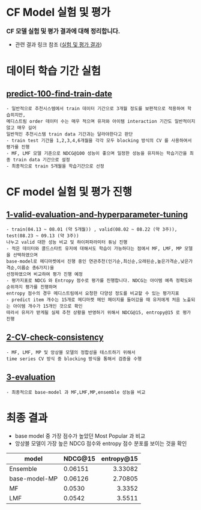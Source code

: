 # CF Model 실험 및 평가
<font size=3>**CF 모델 실험 및 평가 결과에 대해 정리합니다.**</font>   
- 관련 결과 링크 참조 ([실험 및 평가 결과](https://docs.google.com/spreadsheets/d/1Y_YDjP-QcCq7Qfgk2Cr0epKyX_6Fk4Eel1oklIJLLfE/edit#gid=822503154))

# 데이터 학습 기간 실험
## **[predict-100-find-train-date](./predict-100-find-train-date)**
```
- 일반적으로 추천시스템에서 train 데이터 기간으로 3개월 정도를 보편적으로 적용하여 학습히지만,   
메디스트림 order 데이터 수는 매우 적으며 유저와 아이템 interaction 기간도 일반적이지 않고 매우 길어    
일반적인 추천시스템 train data 기간과는 달라야한다고 판단
- train test 기간을 1,2,3,4,6개월을 각각 모두 blocking 방식의 CV 를 사용하여서 평가를 진행
- MF, LMF 모델 기준으로 NDCG@100 성능이 좋으며 일정한 성능을 유지하는 학습기간을 최종 train data 기간으로 설정
- 최종적으로 train 5개월을 학습기간으로 선정
```
# CF model 실험 및 평가 진행
## **[1-valid-evaluation-and-hyperparameter-tuning](./1-valid-evaluation-and-hyperparameter-tuning.ipynb)**
```
- train(04.13 ~ 08.01 (약 5개월)) , valid(08.02 ~ 08.22 (약 3주)), test(08.23 ~ 09.13 (약 3주))    
나누고 valid 대한 성능 비교 및 하이퍼파라미터 튜닝 진행
- 적은 데이터와 콜드스타트 유저에 대해서도 학습이 가능하다는 점에서 MF, LMF, MP 모델을 선택하였으며   
base-model로 메디마켓에서 진행 중인 연관추천(인기순,최신순,오래된순,높은가격순,낮은가격순,이름순 총6가지)을    
선정하였으며 비교하여 평가 진행 예정
- 평가지표로 NDCG 와 Entropy 점수로 평가를 진행합니다. NDCG는 아이템 예측 정확도와 순위까지 평가를 진행하며    
entropy 점수의 경우 메디스트림에서 요청한 다양성 정도를 비교할 수 있는 평가지표
- predict item 개수는 15개로 메디마켓 메인 페이지를 들어갔을 때 유저에게 처음 노출되는 아이템 개수가 15개인 것으로 확인   
따라서 유저가 받게될 실제 추천 상황을 반영하기 위해서 NDCG@15, entropy@15 로 평가 진행
```

## **[2-CV-check-consistency](./2-CV-check-consistency.ipynb)**
```
- MF, LMF, MP 및 앙상블 모델의 정합성을 테스트하기 위해서    
time series CV 방식 중 blocking 방식을 통해서 검증을 수행
```

## **[3-evaluation](./3-evaluation.ipynb)**
```
- 최종적으로 base-model 과 MF,LMF,MP,ensemble 성능을 비교
```

# 최종 결과
- base model 중 가장 점수가 높았던 Most Popular 과 비교
- 앙상블 모델이 가장 높은 NDCG 점수와 entropy 점수 분포를 보이는 것을 확인

|model| NDCG@15 | entropy@15 |
|---|-------|--------:|
|Ensemble| 0.06151| 3.33082 |  
|base-model-MP| 0.06126| 2.70805 |
|MF| 0.0530| 3.3352 |
|LMF| 0.0542| 3.5511 |